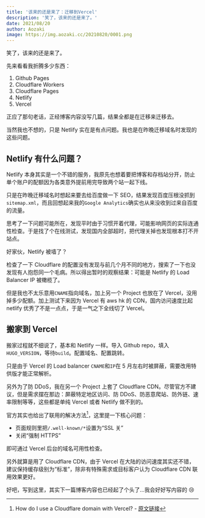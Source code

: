 ```yaml
---
title: '该来的还是来了：迁移到Vercel'
description: '笑了，该来的还是来了。'
date: 2021/08/20
author: Aozaki
image: https://img.aozaki.cc/20210820/0001.png
---
```


笑了，该来的还是来了。

先来看看我折腾多少东西：

1. Github Pages
2. Cloudflare Workers
3. Cloudflare Pages
4. Netlify
5. Vercel

正应了那句老话，正经博客内容没写几篇，结果全都是在迁移来迁移去。

当然我也不想的，只是 Netlify 实在是有点问题。我也是在昨晚迁移域名时发现的这些问题。

## Netlify 有什么问题？

Netlify 本身其实是一个不错的服务，我原先也想着要把博客和存档站分开，防止单个账户的配额因为各类意外提前用完导致两个站一起下线。

只是在昨晚迁移域名时想起来要去给百度做一下 SEO，结果发现百度压根没抓到`sitemap.xml`，而且回想起来我的`Google Analytics`确实也从来没收到过来自百度的流量。

思考了一下问题可能所在，发现平时由于习惯开着代理，可能影响网页的实际连通性检查。于是找了个在线测试，发现国内全部超时，把代理关掉也发现根本打不开站点。

好家伙，Netlify 被墙了？

检查了一下 Cloudflare 的配置没有发现与前几个月不同的地方，搜索了一下也没发现有人抱怨同一个毛病。所以得出暂时的观察结果：可能是 Netlify 的 Load Balancer IP 被橄榄了。

但是我也不太乐意用`CNAME`指向域名，加上另一个 Project 也放在了 Vercel，没用掉多少配额。加上测试下来因为 Vercel 有 aws hk 的 CDN，国内访问速度比起 netlify 优秀了不是一点点，于是一气之下全线切了 Vercel。

## 搬家到 Vercel

搬家过程就不细说了，基本和 Netlify 一样。导入 Github repo，填入`HUGO_VERSION`，等待`build`。配置域名、配置跳转。

只是由于 Vercel 的 Load balancer `CNAME`和`IP`在 5 月左右时被屏蔽，需要改用特供版才能正常解析。

另外为了防 DDoS，我在另一个 Project 上套了 Cloudflare CDN。尽管官方不建议，但是需求摆在那边：屏蔽特定地区访问、防 DDoS、防恶意爬站、防外链、速率限制等等，这些都是单纯 Vercel 或者 Netlify 做不到的。

官方其实也给出了联用的解决方法[^1]，这里提一下核心问题：

- 页面规则里把`/.well-known/*`设置为“SSL 关”
- 关闭“强制 HTTPS”

即可通过 Vercel 后台的域名可用性检查。

另外就算是用了 Cloudflare CDN，由于 Vercel 在大陆的访问速度其实还不错，建议保持缓存级别为“标准”，除非有特殊需求或目标客户认为 Cloudflare CDN 联用效果更好。

好吧，写到这里，其实下一篇博客内容也已经起了个头了…我会好好写内容的 :cry:

[^1]: How do I use a Cloudflare domain with Vercel? - [原文链接](https://vercel.com/support/articles/using-cloudflare-with-vercel#with-proxy)
